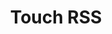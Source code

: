 ---
description: 提供vpn连接的rss阅读器，vpn需要应用内购买。
layout: post
results:
- primaryGenreName: News
  version: '1.1'
  artworkUrl100: http://a86.phobos.apple.com/us/r30/Purple6/v4/00/e2/8f/00e28f44-3722-ef86-df09-fdd347fedc1e/mzl.wgpiechm.png
  trackViewUrl: https://itunes.apple.com/cn/app/touch-rss/id662502076?mt=8&uo=4
  artworkUrl60: http://a1493.phobos.apple.com/us/r30/Purple4/v4/7c/36/13/7c3613a8-c5fa-ef78-8563-b36abfd55007/AppIcon60x60_2x.png
  sellerName: LI QI YUE
  supportedDevices:
  - iPadThirdGen
  - iPhone5
  - iPadMini4G
  - iPhone5s
  - iPhone5c
  - iPad2Wifi
  - iPadFourthGen
  - iPad23G
  - iPodTouchFifthGen
  - iPhone4S
  - iPadThirdGen4G
  - iPhone4
  - iPadFourthGen4G
  - iPadMini
  genres:
  - 新闻
  - 导航
  trackName: Touch RSS
  description: "不仅仅是一个RSS阅读工具，它更是一个RSS通知器！！！ \n我们提供全方位的云服务，来方便管理您的RSS源。\n\n#云推送服务。我们的云服务会在云端检查您的源是否有更新，如果有更新，我们会马上给您通知。您不再需要手动去刷新源，只需等待我们给您的第一时间的通知即可。
    \n\n#云存储服务。我们完全免费存储您的源，您可以在所有设备上得到同步。\n\n#云VPN服务。如果您无法在您的网络中获取源内容，您可以尝试我们的VPN服务，云VPN会帮助您获取到源内容。\n\n#完全为iOS7设计，利用iOS7的优良特性。\n\n#基本功能完全免费，并且没有广告。\n\n更多的酷炫功能等待您的探索！"
  price: 0
  trackId: 662502076
  releaseDate: '2013-09-27T05:46:51Z'
  screenshotUrls:
  - http://a1.mzstatic.com/us/r30/Purple6/v4/8d/a3/3e/8da33e82-ca0e-0a2a-6626-1da4e271bce2/screen1136x1136.jpeg
  - http://a2.mzstatic.com/us/r30/Purple6/v4/b6/5f/67/b65f676b-1144-4228-c40c-c33afb840751/screen1136x1136.jpeg
  - http://a3.mzstatic.com/us/r30/Purple6/v4/5a/b0/95/5ab0955e-e629-7b14-79b5-b7ff720f4876/screen1136x1136.jpeg
  - http://a5.mzstatic.com/us/r30/Purple6/v4/3c/14/b1/3c14b187-fd51-2c9a-f218-c296451dc84f/screen1136x1136.jpeg
  - http://a3.mzstatic.com/us/r30/Purple6/v4/38/d5/d6/38d5d63d-e49c-ad04-38c7-6a4c59e4c7a2/screen1136x1136.jpeg
  artistViewUrl: https://itunes.apple.com/cn/artist/liqiyue/id367315776?uo=4
  primaryGenreId: 6009
  kind: software
  fileSizeBytes: '1438926'
  bundleId: com.drkaka.TouchRSS
  releaseNotes: 让URL大小写敏感，从而适应更多的RSS源。
  sellerUrl: http://www.drkaka.com
  artistName: liqiyue
  trackCensoredName: Touch RSS
  isGameCenterEnabled: false
  contentAdvisoryRating: 4+
  languageCodesISO2A:
  - EN
  - ZH
  trackContentRating: 4+
  features: &a []
  wrapperType: software
  artworkUrl512: http://a86.phobos.apple.com/us/r30/Purple6/v4/00/e2/8f/00e28f44-3722-ef86-df09-fdd347fedc1e/mzl.wgpiechm.png
  formattedPrice: 免费
  artistId: 367315776
  genreIds:
  - '6009'
  - '6010'
  currency: CNY
  ipadScreenshotUrls: *a
category: 新闻
tags: tag1
resultCount: 1
title: Touch RSS

---